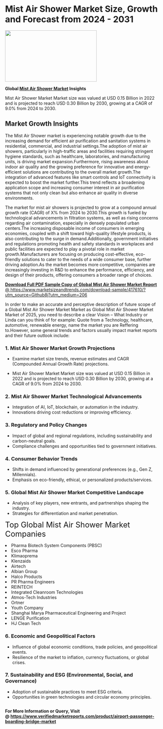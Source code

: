 <H1>Mist Air Shower Market Size, Growth and Forecast from 2024 - 2031</H1><img class="aligncenter size-medium wp-image-584254" src="https://thirdeyenews.in/wp-content/uploads/2024/09/Global-Market-Research-300x168.jpeg" alt="" width="300" height="168" /><p><strong>Global&nbsp;<a href="https://www.marketsizeandtrends.com/download-sample/417610/?utm_source=Github8j?utm_medium=206">Mist Air Shower Market</a> Insights</strong></p><p>Mist Air Shower Market Market size was valued at USD 0.15 Billion in 2022 and is projected to reach USD 0.30 Billion by 2030, growing at a CAGR of 9.0% from 2024 to 2030.</p><p><h2>Market Growth Insights</h2> <p>The Mist Air Shower market is experiencing notable growth due to the increasing demand for efficient air purification and sanitation systems in residential, commercial, and industrial settings.The adoption of mist air showers, particularly in high-traffic areas and facilities requiring stringent hygiene standards, such as healthcare, laboratories, and manufacturing units, is driving market expansion.Furthermore, rising awareness about indoor air quality and the growing preference for innovative and energy-efficient solutions are contributing to the overall market growth.The integration of advanced features like smart controls and IoT connectivity is expected to boost the market further.This trend reflects a broadening application scope and increasing consumer interest in air purification systems that not only clean but also enhance air quality in diverse environments.</p> <p><a href="#"></a></p> <p>The market for mist air showers is projected to grow at a compound annual growth rate (CAGR) of X% from 2024 to 2030.This growth is fueled by technological advancements in filtration systems, as well as rising concerns regarding air contamination, especially in densely populated urban centers.The increasing disposable income of consumers in emerging economies, coupled with a shift toward high-quality lifestyle products, is also contributing to the surge in demand.Additionally, government initiatives and regulations promoting health and safety standards in workplaces and public facilities are expected to play a pivotal role in market growth.Manufacturers are focusing on producing cost-effective, eco-friendly solutions to cater to the needs of a wide consumer base, further driving adoption.As the market becomes more competitive, companies are increasingly investing in R&D to enhance the performance, efficiency, and design of their products, offering consumers a broader range of choices.</p> <p><a href="#"></p><p><span class=""><strong>Download Full PDF Sample Copy of Global Mist Air Shower Market Report</strong> @ <a href="https://www.marketsizeandtrends.com/download-sample/417610/?utm_source=Github8j?utm_medium=206" target="_blank">https://www.marketsizeandtrends.com/download-sample/417610/?utm_source=Github8j?utm_medium=206</a></span></p><p>In order to make an accurate and perceptive description of future scope of a Global&nbsp;Mist Air Shower Market Market as Global&nbsp;Mist Air Shower Market Market of 2025, you need to describe a clear Vision &ndash; What Industry or Linda can you think of for example: Quote from a Technology, healthcare, automotive, renewable energy, name the market you are Reffering to.However, some general trends and factors usually impact market reports and their future outlook include:</p><h3>1.&nbsp;<strong>Mist Air Shower Market Growth Projections</strong></h3><ul><li>Examine market size trends, revenue estimates and CAGR (Compounded Annual Growth Rate) projections.</li><li><p>Mist Air Shower Market Market size was valued at USD 0.15 Billion in 2022 and is projected to reach USD 0.30 Billion by 2030, growing at a CAGR of 9.0% from 2024 to 2030.</p></li></ul><h3>2.&nbsp;<strong>Mist Air Shower Market Technological Advancements</strong></h3><ul><li>Integration of AI, IoT, blockchain, or automation in the industry.</li><li>Innovations driving cost reductions or improving efficiency.</li></ul><h3>3.&nbsp;<strong>Regulatory and Policy Changes</strong></h3><ul><li>Impact of global and regional regulations, including sustainability and carbon-neutral goals.</li><li>Compliance challenges and opportunities tied to government initiatives.</li></ul><h3>4.&nbsp;<strong>Consumer Behavior Trends</strong></h3><ul><li>Shifts in demand influenced by generational preferences (e.g., Gen Z, Millennials).</li><li>Emphasis on eco-friendly, ethical, or personalized products/services.</li></ul><h3>5.&nbsp;<strong>Global Mist Air Shower Market Competitive Landscape</strong></h3><ul><li>Analysis of key players, new entrants, and partnerships shaping the industry.</li><li>Strategies for differentiation and market penetration.</li></ul><p data-pm-slice="1 1 []"><span style="color: inherit; font-family: inherit; font-size: 25px;">Top Global Mist Air Shower Market Companies</span></p><div class="" data-test-id=""><p><li>Pharma Biotech System Components (PBSC)</li><li> Esco Pharma</li><li> Klimaoprema</li><li> Klenzaids</li><li> Airtech</li><li> Albian Group</li><li> Halco Products</li><li> PR Pharma Engineers</li><li> REINTECH</li><li> Integrated Cleanroom Technologies</li><li> Atmos-Tech Industries</li><li> Ortner</li><li> Youth Company</li><li> Shanghai Marya Pharmaceutical Engineering and Project</li><li> LENGE Purification</li><li> HJ Clean Tech</li></p></div><h3>6.&nbsp;<strong>Economic and Geopolitical Factors</strong></h3><ul><li>Influence of global economic conditions, trade policies, and geopolitical events.</li><li>Resilience of the market to inflation, currency fluctuations, or global crises.</li></ul><h3>7.&nbsp;<strong>Sustainability and ESG (Environmental, Social, and Governance)</strong></h3><ul><li>Adoption of sustainable practices to meet ESG criteria.</li><li>Opportunities in green technologies and circular economy principles.</li></ul><h2><strong style="font-size: 14px;">For More Information or Query, Visit @&nbsp;</strong><a style="background-color: #ffffff; font-size: 14px;" href="https://www.marketsizeandtrends.com/report/mist-air-shower-market/" target="_blank">https://www.verifiedmarketreports.com/product/airport-passenger-boarding-bridge-market</a></h2>